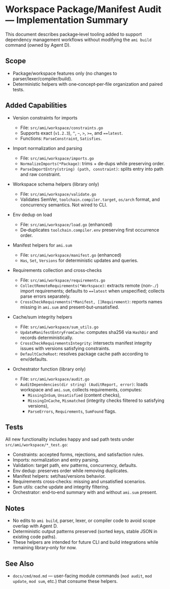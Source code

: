 # Workspace Package/Manifest Audit — Implementation Summary

This document describes package‑level tooling added to support dependency management workflows without modifying the
`ami build` command (owned by Agent D).

## Scope
- Package/workspace features only (no changes to parser/lexer/compiler/build).
- Deterministic helpers with one‑concept‑per‑file organization and paired tests.

## Added Capabilities
- Version constraints for imports
  - File: `src/ami/workspace/constraints.go`
  - Supports exact (`v1.2.3`), `^`, `~`, `>`, `>=`, and `==latest`.
  - Functions: `ParseConstraint`, `Satisfies`.

- Import normalization and parsing
  - File: `src/ami/workspace/imports.go`
  - `NormalizeImports(*Package)`: trims + de‑dups while preserving order.
  - `ParseImportEntry(string) (path, constraint)`: splits entry into path and raw constraint.

- Workspace schema helpers (library only)
  - File: `src/ami/workspace/validate.go`
  - Validates SemVer, `toolchain.compiler.target`, `os/arch` format, and concurrency semantics. Not wired to CLI.

- Env dedup on load
  - File: `src/ami/workspace/load.go` (enhanced)
  - De‑duplicates `toolchain.compiler.env` preserving first occurrence order.

- Manifest helpers for `ami.sum`
  - File: `src/ami/workspace/manifest.go` (enhanced)
  - `Has`, `Set`, `Versions` for deterministic updates and queries.

- Requirements collection and cross‑checks
  - File: `src/ami/workspace/requirements.go`
  - `CollectRemoteRequirements(*Workspace)`: extracts remote (non‑`./`) import requirements; defaults to `==latest`
    when
    unspecified; collects parse errors separately.
  - `CrossCheckRequirements(*Manifest, []Requirement)`: reports names missing in `ami.sum` and
    present‑but‑unsatisfied.

- Cache/sum integrity helpers
  - File: `src/ami/workspace/sum_utils.go`
  - `UpdateManifestEntryFromCache`: computes sha256 via `HashDir` and records deterministically.
  - `CrossCheckRequirementsIntegrity`: intersects manifest integrity issues with versions satisfying constraints.
  - `DefaultCacheRoot`: resolves package cache path according to env/defaults.

- Orchestrator function (library only)
  - File: `src/ami/workspace/audit.go`
  - `AuditDependencies(dir string) (AuditReport, error)`: loads workspace and `ami.sum`, collects requirements,
    computes:
    - `MissingInSum`, `Unsatisfied` (content checks),
    - `MissingInCache`, `Mismatched` (integrity checks filtered to satisfying versions),
    - `ParseErrors`, `Requirements`, `SumFound` flags.

## Tests
All new functionality includes happy and sad path tests under `src/ami/workspace/*_test.go`:
- Constraints: accepted forms, rejections, and satisfaction rules.
- Imports: normalization and entry parsing.
- Validation: target path, env patterns, concurrency, defaults.
- Env dedup: preserves order while removing duplicates.
- Manifest helpers: set/has/versions behavior.
- Requirements cross‑checks: missing and unsatisfied scenarios.
- Sum utils: cache update and integrity filtering.
- Orchestrator: end‑to‑end summary with and without `ami.sum` present.

## Notes
- No edits to `ami build`, parser, lexer, or compiler code to avoid scope overlap with Agent D.
- Deterministic output patterns preserved (sorted keys, stable JSON in existing code paths).
- These helpers are intended for future CLI and build integrations while remaining library‑only for now.

## See Also
- `docs/cmd/mod.md` — user-facing module commands (`mod audit`, `mod update`, `mod sum`, etc.) that consume these
  helpers.
